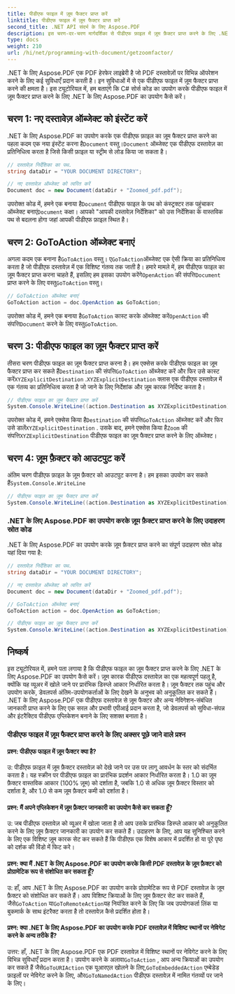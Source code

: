 ```yaml
---
title: पीडीएफ फाइल में ज़ूम फैक्टर प्राप्त करें
linktitle: पीडीएफ फाइल में ज़ूम फैक्टर प्राप्त करें
second_title: .NET API संदर्भ के लिए Aspose.PDF
description: इस चरण-दर-चरण मार्गदर्शिका से पीडीएफ फ़ाइल में ज़ूम फ़ैक्टर प्राप्त करने के लिए .NET के लिए Aspose.PDF का उपयोग करना सीखें।
type: docs
weight: 210
url: /hi/net/programming-with-document/getzoomfactor/
---
```

.NET के लिए Aspose.PDF एक PDF हेरफेर लाइब्रेरी है जो PDF दस्तावेज़ों पर विभिन्न ऑपरेशन करने के लिए कई सुविधाएँ प्रदान करती है। इन सुविधाओं में से एक पीडीएफ फाइल में ज़ूम फैक्टर प्राप्त करने की क्षमता है। इस ट्यूटोरियल में, हम बताएंगे कि C# सोर्स कोड का उपयोग करके पीडीएफ फाइल में ज़ूम फैक्टर प्राप्त करने के लिए .NET के लिए Aspose.PDF का उपयोग कैसे करें।


## चरण 1: नए दस्तावेज़ ऑब्जेक्ट को इंस्टेंट करें

 .NET के लिए Aspose.PDF का उपयोग करके एक पीडीएफ फ़ाइल का ज़ूम फैक्टर प्राप्त करने का पहला कदम एक नया इंस्टेंट करना है`Document` वस्तु।`Document` ऑब्जेक्ट एक पीडीएफ दस्तावेज़ का प्रतिनिधित्व करता है जिसे किसी फ़ाइल या स्ट्रीम से लोड किया जा सकता है।

```csharp
// दस्तावेज़ निर्देशिका का पथ.
string dataDir = "YOUR DOCUMENT DIRECTORY";

// नए दस्तावेज़ ऑब्जेक्ट को त्वरित करें
Document doc = new Document(dataDir + "Zoomed_pdf.pdf");
```

 उपरोक्त कोड में, हमने एक बनाया है`Document` पीडीएफ फाइल के पथ को कंस्ट्रक्टर तक पहुंचाकर ऑब्जेक्ट बनाएं`Document` कक्षा। आपको "आपकी दस्तावेज़ निर्देशिका" को उस निर्देशिका के वास्तविक पथ से बदलना होगा जहां आपकी पीडीएफ फ़ाइल स्थित है।

## चरण 2: GoToAction ऑब्जेक्ट बनाएं

 अगला कदम एक बनाना है`GoToAction` वस्तु। ए`GoToAction`ऑब्जेक्ट एक ऐसी क्रिया का प्रतिनिधित्व करता है जो पीडीएफ दस्तावेज़ में एक विशिष्ट गंतव्य तक जाती है। हमारे मामले में, हम पीडीएफ फाइल का ज़ूम फैक्टर प्राप्त करना चाहते हैं, इसलिए हम इसका उपयोग करेंगे`OpenAction` की संपत्ति`Document` प्राप्त करने के लिए वस्तु`GoToAction` वस्तु।

```csharp
// GoToAction ऑब्जेक्ट बनाएं
GoToAction action = doc.OpenAction as GoToAction;
```

 उपरोक्त कोड में, हमने एक बनाया है`GoToAction` कास्ट करके ऑब्जेक्ट करें`OpenAction` की संपत्ति`Document` करने के लिए वस्तु`GoToAction`.

## चरण 3: पीडीएफ फाइल का ज़ूम फैक्टर प्राप्त करें

 तीसरा चरण पीडीएफ फाइल का ज़ूम फैक्टर प्राप्त करना है। हम एक्सेस करके पीडीएफ फाइल का ज़ूम फैक्टर प्राप्त कर सकते हैं`Destination` की संपत्ति`GoToAction` ऑब्जेक्ट करें और फिर उसे कास्ट करें`XYZExplicitDestination` .`XYZExplicitDestination` क्लास एक पीडीएफ दस्तावेज़ में एक गंतव्य का प्रतिनिधित्व करता है जो जाने के लिए निर्देशांक और ज़ूम कारक निर्दिष्ट करता है।

```csharp
// पीडीएफ फाइल का ज़ूम फैक्टर प्राप्त करें
System.Console.WriteLine((action.Destination as XYZExplicitDestination).Zoom); // दस्तावेज़ ज़ूम मान;
```

 उपरोक्त कोड में, हमने एक्सेस किया है`Destination` की संपत्ति`GoToAction` ऑब्जेक्ट करें और फिर उसे डालें`XYZExplicitDestination` . उसके बाद, हमने एक्सेस किया है`Zoom` की संपत्ति`XYZExplicitDestination` पीडीएफ फाइल का ज़ूम फैक्टर प्राप्त करने के लिए ऑब्जेक्ट।

## चरण 4: ज़ूम फ़ैक्टर को आउटपुट करें

 अंतिम चरण पीडीएफ फ़ाइल के ज़ूम फ़ैक्टर को आउटपुट करना है। हम इसका उपयोग कर सकते हैं`System.Console.WriteLine`

```csharp
// पीडीएफ फाइल का ज़ूम फैक्टर प्राप्त करें
System.Console.WriteLine((action.Destination as XYZExplicitDestination).Zoom); // दस्तावेज़ ज़ूम मान;
```        

### .NET के लिए Aspose.PDF का उपयोग करके ज़ूम फ़ैक्टर प्राप्त करने के लिए उदाहरण स्रोत कोड

.NET के लिए Aspose.PDF का उपयोग करके ज़ूम फ़ैक्टर प्राप्त करने का संपूर्ण उदाहरण स्रोत कोड यहां दिया गया है:

```csharp
// दस्तावेज़ निर्देशिका का पथ.
string dataDir = "YOUR DOCUMENT DIRECTORY";

// नए दस्तावेज़ ऑब्जेक्ट को त्वरित करें
Document doc = new Document(dataDir + "Zoomed_pdf.pdf");

// GoToAction ऑब्जेक्ट बनाएं
GoToAction action = doc.OpenAction as GoToAction;

// पीडीएफ फाइल का ज़ूम फैक्टर प्राप्त करें
System.Console.WriteLine((action.Destination as XYZExplicitDestination).Zoom); // दस्तावेज़ ज़ूम मान;
```

## निष्कर्ष

इस ट्यूटोरियल में, हमने पता लगाया है कि पीडीएफ फाइल का ज़ूम फैक्टर प्राप्त करने के लिए .NET के लिए Aspose.PDF का उपयोग कैसे करें। ज़ूम कारक पीडीएफ दस्तावेज़ का एक महत्वपूर्ण पहलू है, क्योंकि यह व्यूअर में खोले जाने पर प्रारंभिक डिस्प्ले आकार निर्धारित करता है। ज़ूम फैक्टर तक पहुंच और उपयोग करके, डेवलपर्स अंतिम-उपयोगकर्ताओं के लिए देखने के अनुभव को अनुकूलित कर सकते हैं। .NET के लिए Aspose.PDF एक पीडीएफ दस्तावेज़ से ज़ूम फैक्टर और अन्य नेविगेशन-संबंधित जानकारी प्राप्त करने के लिए एक सरल और प्रभावी एपीआई प्रदान करता है, जो डेवलपर्स को सुविधा-संपन्न और इंटरैक्टिव पीडीएफ एप्लिकेशन बनाने के लिए सशक्त बनाता है।

### पीडीएफ फाइल में ज़ूम फैक्टर प्राप्त करने के लिए अक्सर पूछे जाने वाले प्रश्न

#### प्रश्न: पीडीएफ फाइल में ज़ूम फैक्टर क्या है?

उ: पीडीएफ फ़ाइल में ज़ूम फ़ैक्टर दस्तावेज़ को देखे जाने पर उस पर लागू आवर्धन के स्तर को संदर्भित करता है। यह स्क्रीन पर पीडीएफ फ़ाइल का प्रारंभिक प्रदर्शन आकार निर्धारित करता है। 1.0 का ज़ूम फ़ैक्टर वास्तविक आकार (100% ज़ूम) को दर्शाता है, जबकि 1.0 से अधिक ज़ूम फ़ैक्टर विस्तार को दर्शाता है, और 1.0 से कम ज़ूम फ़ैक्टर कमी को दर्शाता है।

#### प्रश्न: मैं अपने एप्लिकेशन में ज़ूम फ़ैक्टर जानकारी का उपयोग कैसे कर सकता हूँ?

उ: जब पीडीएफ दस्तावेज़ को व्यूअर में खोला जाता है तो आप उसके प्रारंभिक डिस्प्ले आकार को अनुकूलित करने के लिए ज़ूम फ़ैक्टर जानकारी का उपयोग कर सकते हैं। उदाहरण के लिए, आप यह सुनिश्चित करने के लिए एक विशिष्ट ज़ूम कारक सेट कर सकते हैं कि पीडीएफ एक विशेष आकार में प्रदर्शित हो या पूरे पृष्ठ को दर्शक की विंडो में फिट करे।

#### प्रश्न: क्या मैं .NET के लिए Aspose.PDF का उपयोग करके किसी PDF दस्तावेज़ के ज़ूम फ़ैक्टर को प्रोग्रामेटिक रूप से संशोधित कर सकता हूँ?

 उ: हाँ, आप .NET के लिए Aspose.PDF का उपयोग करके प्रोग्रामेटिक रूप से PDF दस्तावेज़ के ज़ूम फ़ैक्टर को संशोधित कर सकते हैं। आप विशिष्ट क्रियाओं के लिए ज़ूम फ़ैक्टर सेट कर सकते हैं, जैसे`GoToAction` या`GoToRemoteAction`यह नियंत्रित करने के लिए कि जब उपयोगकर्ता लिंक या बुकमार्क के साथ इंटरैक्ट करता है तो दस्तावेज़ कैसे प्रदर्शित होता है।

#### प्रश्न: क्या .NET के लिए Aspose.PDF का उपयोग करके PDF दस्तावेज़ में विशिष्ट स्थानों पर नेविगेट करने के अन्य तरीके हैं?

 उत्तर: हाँ, .NET के लिए Aspose.PDF एक PDF दस्तावेज़ में विशिष्ट स्थानों पर नेविगेट करने के लिए विभिन्न सुविधाएँ प्रदान करता है। उपयोग करने के अलावा`GoToAction` , आप अन्य क्रियाओं का उपयोग कर सकते हैं जैसे`GoToURIAction` एक यूआरएल खोलने के लिए,`GoToEmbeddedAction` एम्बेडेड फ़ाइलों पर नेविगेट करने के लिए, और`GoToNamedAction` पीडीएफ दस्तावेज़ में नामित गंतव्यों पर जाने के लिए।